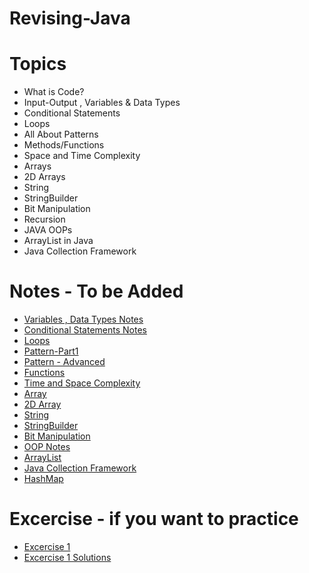 # Revising-Java

# Topics

- What is Code?
- Input-Output , Variables & Data Types
- Conditional Statements
- Loops
- All About Patterns
- Methods/Functions
- Space and Time Complexity
- Arrays
- 2D Arrays
- String
- StringBuilder
- Bit Manipulation
- Recursion
- JAVA OOPs
- ArrayList in Java
- Java Collection Framework

# Notes - To be Added
- [Variables , Data Types Notes](https://docs.google.com/document/d/1upllrlSyv1pe86hBbNPUFT1nrmWsr6QPM4joL6Br1gU/edit)
- [Conditional Statements Notes](https://docs.google.com/document/d/1CdBYvB8e5Uen_4r2MFurPVE1tIEZMfrkqi34a674t5k/edit)
- [Loops](https://docs.google.com/document/d/1Jqa2J4-udSiASDrqwH0PeW5L4LT9oDSwAFjkkm0X72E/edit)
- [Pattern-Part1](https://docs.google.com/document/d/1OrUsnDqzma9ob467aCdvRlZwkK7mhl552n92vlBXr_U/edit)
- [Pattern - Advanced](https://docs.google.com/document/d/1uh_l3ifDCfy9ljDgzK1wjaP2Vpz3sEAA4ADHAtbKfJ0/edit)
- [Functions](https://docs.google.com/document/d/1XB2d4kTzhvmMrvYMgy53AzM4q9iDAxQq7pZ69a2IJjs/edit)
- [Time and Space Complexity](https://docs.google.com/document/d/1uhAM1X_eRR-o6xqLD9Yvs0wgPRSjFn9B1hHdJlJrUTI/edit)
- [Array](https://docs.google.com/document/d/1AJgDc-EdunSKVhW1fujsaZS5JfxSgzFiDlfg35ewhIA/edit)
- [2D Array](https://docs.google.com/document/d/1XkI6549bd-qDvcUC88WuOW0ISPfrtm-Tk06pt_I-89I/edit)
- [String](https://docs.google.com/document/d/1Q3rPJ82ep4LYxrqjl8mEjbHCEQAQPUSuJq0bo8hAQ0w/edit)
- [StringBuilder](https://docs.google.com/document/d/14XwQZtfkFQhig8qN9q4EHtQozU7D7nxGoI1NG9UYvu8/edit)
- [Bit Manipulation](https://docs.google.com/document/d/13GQILgmIV5EcfcrdIciwrxXG8EVFKRy_DvLpFmsJD9c/edit)
- [OOP Notes](https://docs.google.com/document/d/1uv9EdLaG9TK7iNcMneLeEaChzvmXU9Xu_Uv5iZwswFk/edit)
- [ArrayList](https://docs.google.com/document/d/1v2iXC49cKhF2WuJFX5C_MjmXDu4FRv89cqi2u1FFk3A/edit)
- [Java Collection Framework](https://drive.google.com/file/d/1Vde0ztULzoBZtdCflLHGi7dMMtTM9Oi8/view)
- [HashMap](https://docs.google.com/document/d/1zadjci7AJqGgPFkn0d_FV9LIX6blVJKZCfneYM6F2mc/edit)


# Excercise - if you want to practice
- [Excercise 1](https://docs.google.com/document/d/1eEv8JMCr_ZBoE5JSsZxdT5Zq53vq388-EIbE_mi7QME/edit)
- [Excercise 1 Solutions](https://docs.google.com/document/d/1GH4dekttLeTFyTEaowbPyv2ZvyCXnIp1Sbw34NzKBl4/edit)
